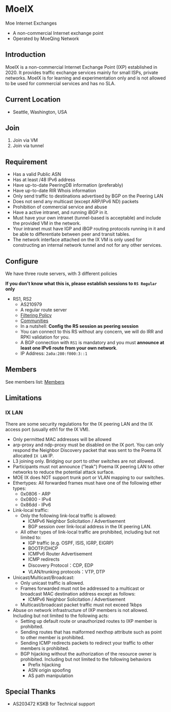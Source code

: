 # MoeIX
Moe Internet Exchanges

* A non-commercial Internet exchange point
* Operated by MoeQing Network

## Introduction

MoeIX is a non-commercial Internet Exchange Point (IXP) established in 2020. It provides traffic exchange services mainly for small ISPs, private networks. MoeIX is for learning and experimentation only and is not allowed to be used for commercial services and has no SLA.

## Current Location

* Seattle, Washington, USA

## Join

1. Join via VM
2. Join via tunnel

## Requirement

* Has a valid Public ASN
* Has at least /48 IPv6 address
* Have up-to-date PeeringDB information (preferably)
* Have up-to-date RIR Whois information
* Only send traffic to destinations advertised by BGP on the Peering LAN
* Does not send any multicast (except ARP/IPv6 ND) packets
* Prohibition of commercial service and abuse
* Have a active intranet, and running iBGP in it.
* Must have your own intranet (tunnel-based is acceptable) and include the provided VM in the network.
* Your intranet must have IGP and iBGP routing protocols running in it and be able to differentiate between peer and transit tables.
* The network interface attached on the IX VM is only used for constructing an internal network tunnel and not for any other services.

## Configure
We have three route servers, with 3 different policies  

**If you don't know what this is, please establish sessions to `RS Regular` only**  

* RS1, RS2
    * AS210979
    * A regular route server
    * [Filtering Policy](\RS#default-filtering-policy)
    * [Communities](\RS#announcement-control-via-bgp-communities)
    * In a nutshell: **Config the RS session as peering session**
    * You can connect to this RS without any concern, we will do IRR and RPKI validation for you.
    * A BGP connection with `RS1` is mandatory and you must **announce at least one IPv6 route from your own network**.
    * IP Address: `2a0a:280:f000:3::1`

## Members

See members list: [Members](\members)

## Limitations

### IX LAN
There are some security regulations for the IX peering LAN and the IX access port (usually eth1 for the IX VM).  

* Only permitted MAC addresses will be allowed
* arp-proxy and ndp-proxy must be disabled on the IX port. You can only respond the Neighbor Discovery packet that was sent to the Poema IX allocated `IX LAN` IP.
* L3 joining only. Bridging our port to other switches are not allowed.
* Participants must not announce ("leak") Poema IX peering LAN to other networks to reduce the potential attack surface.
* MOE IX does NOT support trunk port or VLAN mapping to our switches.
* Ethertypes: All forwarded frames must have one of the following ether types:
    * 0x0806 - ARP
    * 0x0800 - IPv4
    * 0x86dd - IPv6
* Link-local traffic: 
    * Only the following link-local traffic is allowed:
        * ICMPv6 Neighbor Solicitation / Advertisement
        * BGP session over link-local address in the IX peering LAN.
    * All other types of link-local traffic are prohibited, including but not limited to:
        * IGP traffic (e.g. OSPF, ISIS, IGRP, EIGRP)
        * BOOTP/DHCP
        * ICMPv6 Router Advertisement
        * ICMP redirects
        * Discovery Protocol：CDP, EDP
        * VLAN/trunking protocols：VTP, DTP
* Unicast/Multicast/Broadcast:
    * Only unicast traffic is allowed.
    * Frames forwarded must not be addressed to a multicast or broadcast MAC destination address except as follows:
        * ICMPv6 Neighbor Solicitation / Advertisement
    * Multicast/broadcast packet traffic must not exceed 1kbps
* Abuse on network infrastructure of IXP members is not allowed. Including but not limited to the following acts:
    *  Setting up default route or unauthorized routes to IXP member is prohibited.
    *  Sending routes that has malformed nexthop attribute such as point to other member is prohibited.
    *  Sending ICMP redirects packets to redirect your traffic to other members is prohibited.
    *  BGP hijacking without the authorization of the resource owner is prohibited. Including but not limited to the following behaviors
        * Prefix hijacking
        * ASN origin spoofing
        * AS path manipulation


## Special Thanks

* AS203472 KSKB for Technical support